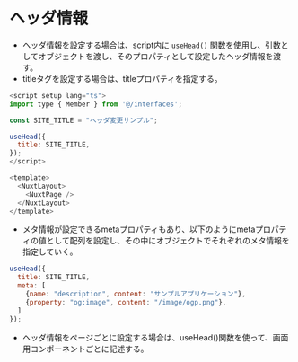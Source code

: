 # ヘッダ情報
- ヘッダ情報を設定する場合は、script内に `useHead()` 関数を使用し、引数としてオブジェクトを渡し、そのプロパティとして設定したヘッダ情報を渡す。
- titleタグを設定する場合は、titleプロパティを指定する。

``` javascript
<script setup lang="ts">
import type { Member } from '@/interfaces';

const SITE_TITLE = "ヘッダ変更サンプル";

useHead({
  title: SITE_TITLE,
});
</script>

<template>
  <NuxtLayout>
    <NuxtPage />
  </NuxtLayout>
</template>
```

- メタ情報が設定できるmetaプロパティもあり、以下のようにmetaプロパティの値として配列を設定し、その中にオブジェクトでそれぞれのメタ情報を指定していく。

```javascript
useHead({
  title: SITE_TITLE,
  meta: [
    {name: "description", content: "サンプルアプリケーション"},
    {property: "og:image", content: "/image/ogp.png"},
  ]
});
```

- ヘッダ情報をページごとに設定する場合は、useHead()関数を使って、画面用コンポーネントごとに記述する。
